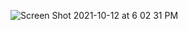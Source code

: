 ![Screen Shot 2021-10-12 at 6 02 31 PM](https://user-images.githubusercontent.com/86431477/137040377-341f5f2e-1de7-4183-8e13-9130dadb7d61.png)
